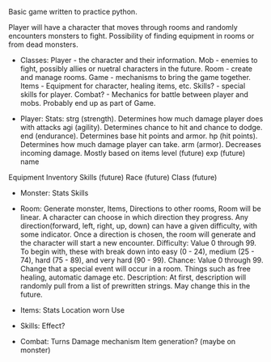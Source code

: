 Basic game written to practice python.

Player will have a character that moves through rooms and randomly encounters monsters to fight. Possibility of finding equipment in rooms or from dead monsters.

+ Classes:
Player - the character and their information.
Mob - enemies to fight, possibly allies or nuetral characters in the future.
Room - create and manage rooms.
Game - mechanisms to bring the game together.
Items - Equipment for character, healing items, etc.
Skills? - special skills for player.
Combat? - Mechanics for battle between player and mobs. Probably end up as part of Game.

- Player:
Stats:
    strg (strength). Determines how much damage player does with attacks
    agi (agility). Determines chance to hit and chance to dodge.
    end (endurance). Determines base hit points and armor.
    hp (hit points). Determines how much damage player can take.
    arm (armor). Decreases incoming damage. Mostly based on items
    level (future)
    exp (future)
    name

Equipment
Inventory
Skills (future)
Race (future)
Class (future)



- Monster:
Stats
Skills

- Room:
Generate monster,
Items,
Directions to other rooms,
Room will be linear. A character can choose in which direction they progress. Any direction(forward, left, right, up, down) can have a given difficulty, with some indicator. Once a direction is chosen, the room will generate and the character will start a new encounter.
Difficulty: Value 0 through 99. To begin with, these with break down into easy (0 - 24), medium (25 - 74), hard (75 - 89), and very hard (90 - 99).
Chance: Value 0 through 99. Change that a special event will occur in a room. Things such as free healing, automatic damage etc.
Description: At first, description will randomly pull from a list of prewritten strings. May change this in the future.

- Items:
Stats
Location worn
Use

- Skills:
Effect?

- Combat:
Turns
Damage mechanism
Item generation? (maybe on monster)

